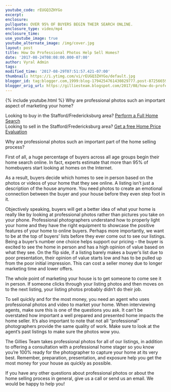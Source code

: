 ```yaml
---
youtube_code: rEUGQ3ZHYGo
excerpt:
enclosure:
pullquote: OVER 95% OF BUYERS BEGIN THEIR SEARCH ONLINE.
enclosure_type: video/mp4
enclosure_time:
use_youtube_image: true
youtube_alternate_image: /img/cover.jpg
layout: post
title: How Do Professional Photos Help Sell Homes?
date: '2017-08-24T08:08:00.000-07:00'
author: Vyral Admin
tags:
modified_time: '2017-08-29T07:51:57.421-07:00'
thumbnail: https://i.ytimg.com/vi/rEUGQ3ZHYGo/default.jpg
blogger_id: tag:blogger.com,1999:blog-1794254761430829777.post-8725665910862356486
blogger_orig_url: https://gilliesteam.blogspot.com/2017/08/how-do-professional-photos-help-sell.html
---
```

{% include youtube.html %}
Why are professional photos such an important aspect of marketing your home?

<div class="post-cta">
Looking to buy in the Stafford/Fredericksburg area? <a href="http://www.staffordfredericksburghomesearch.com/search/" target="_blank">Perform a Full Home Search</a><br>
Looking to sell in the Stafford/Fredericksburg area? <a href="http://www.staffordfredericksburghomesearch.com/homevalue/StaffordVA" target="_blank">Get a free Home Price Evaluation</a>
</div>

Why are professional photos such an important part of the home selling process?

First of all, a huge percentage of buyers across all age groups begin their home search online. In fact, experts estimate that more than 95% of homebuyers start looking at homes on the Internet.

As a result, buyers decide which homes to see in person based on the photos or videos of your home that they see online. A listing isn’t just a description of the house anymore. You need photos to create an emotional connection between the buyer and your house before they even step foot in it.

Objectively speaking, buyers will get a better idea of what your home is really like by looking at professional photos rather than pictures you take on your phone. Professional photographers understand how to properly light your home and they have the right equipment to showcase the positive features of your home to online buyers. Perhaps more importantly, we want to be at the top of buyers’ lists before they ever come out to see our listings. Being a buyer’s number one choice helps support our pricing – the buyer is excited to see the home in person and has a high opinion of value based on what they see. On the flip side, if a listing barely makes a buyer’s list due to poor presentation, their opinion of value starts low and has to be pulled up from the poor initial impression. This can cost a seller money due to longer marketing time and lower offers.



The whole point of marketing your house is to get someone to come see it in person. If someone clicks through your listing photos and then moves on to the next listing, your listing photos probably didn’t do their job.

To sell quickly and for the most money, you need an agent who uses professional photos and video to market your home. When interviewing agents, make sure this is one of the questions you ask.  It can’t be overstated how important a well prepared and presented home impacts the home seller. It’s also important to note that not all “professional” photographers provide the same quality of work. Make sure to look at the agent’s past listings to make sure the photos wow you.

The Gillies Team takes professional photos for all of our listings, in addition to offering a consultation with a professional home stager so you know you’re 100% ready for the photographer to capture your home at its very best. Remember, preparation, presentation, and exposure help you get the most money for your house as quickly as possible.

If you have any other questions about professional photos or about the home selling process in general, give us a call or send us an email. We would be happy to help you!
